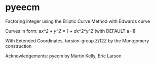 # pyeecm

Factoring integer using the Elliptic Curve Method with Edwards curve 

Curves in form: a*x^2 + y^2 = 1 + d*x^2*y^2 (with DEFAULT a=1)

With Extended Coordinates, torsion-group Z/12Z by the Montgomery construction

Acknowledgements: pyecm by Martin Kelly, Eric Larson
